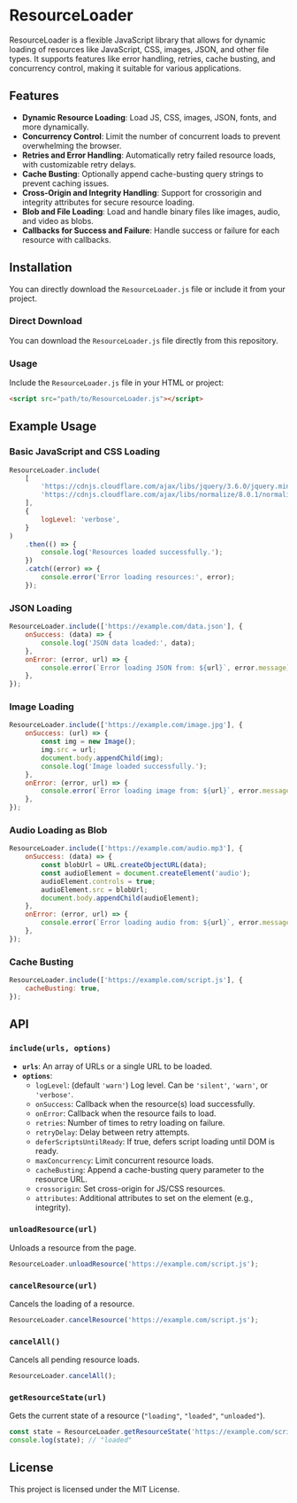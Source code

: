 # ResourceLoader

ResourceLoader is a flexible JavaScript library that allows for dynamic loading of resources like JavaScript, CSS, images, JSON, and other file types. It supports features like error handling, retries, cache busting, and concurrency control, making it suitable for various applications.

## Features

-   **Dynamic Resource Loading**: Load JS, CSS, images, JSON, fonts, and more dynamically.
-   **Concurrency Control**: Limit the number of concurrent loads to prevent overwhelming the browser.
-   **Retries and Error Handling**: Automatically retry failed resource loads, with customizable retry delays.
-   **Cache Busting**: Optionally append cache-busting query strings to prevent caching issues.
-   **Cross-Origin and Integrity Handling**: Support for crossorigin and integrity attributes for secure resource loading.
-   **Blob and File Loading**: Load and handle binary files like images, audio, and video as blobs.
-   **Callbacks for Success and Failure**: Handle success or failure for each resource with callbacks.

## Installation

You can directly download the `ResourceLoader.js` file or include it from your project.

### Direct Download

You can download the `ResourceLoader.js` file directly from this repository.

### Usage

Include the `ResourceLoader.js` file in your HTML or project:

```html
<script src="path/to/ResourceLoader.js"></script>
```

## Example Usage

### Basic JavaScript and CSS Loading

```javascript
ResourceLoader.include(
    [
        'https://cdnjs.cloudflare.com/ajax/libs/jquery/3.6.0/jquery.min.js',
        'https://cdnjs.cloudflare.com/ajax/libs/normalize/8.0.1/normalize.min.css',
    ],
    {
        logLevel: 'verbose',
    }
)
    .then(() => {
        console.log('Resources loaded successfully.');
    })
    .catch((error) => {
        console.error('Error loading resources:', error);
    });
```

### JSON Loading

```javascript
ResourceLoader.include(['https://example.com/data.json'], {
    onSuccess: (data) => {
        console.log('JSON data loaded:', data);
    },
    onError: (error, url) => {
        console.error(`Error loading JSON from: ${url}`, error.message);
    },
});
```

### Image Loading

```javascript
ResourceLoader.include(['https://example.com/image.jpg'], {
    onSuccess: (url) => {
        const img = new Image();
        img.src = url;
        document.body.appendChild(img);
        console.log('Image loaded successfully.');
    },
    onError: (error, url) => {
        console.error(`Error loading image from: ${url}`, error.message);
    },
});
```

### Audio Loading as Blob

```javascript
ResourceLoader.include(['https://example.com/audio.mp3'], {
    onSuccess: (data) => {
        const blobUrl = URL.createObjectURL(data);
        const audioElement = document.createElement('audio');
        audioElement.controls = true;
        audioElement.src = blobUrl;
        document.body.appendChild(audioElement);
    },
    onError: (error, url) => {
        console.error(`Error loading audio from: ${url}`, error.message);
    },
});
```

### Cache Busting

```javascript
ResourceLoader.include(['https://example.com/script.js'], {
    cacheBusting: true,
});
```

## API

### `include(urls, options)`

-   **`urls`**: An array of URLs or a single URL to be loaded.
-   **`options`**:
    -   `logLevel`: (default `'warn'`) Log level. Can be `'silent'`, `'warn'`, or `'verbose'`.
    -   `onSuccess`: Callback when the resource(s) load successfully.
    -   `onError`: Callback when the resource fails to load.
    -   `retries`: Number of times to retry loading on failure.
    -   `retryDelay`: Delay between retry attempts.
    -   `deferScriptsUntilReady`: If true, defers script loading until DOM is ready.
    -   `maxConcurrency`: Limit concurrent resource loads.
    -   `cacheBusting`: Append a cache-busting query parameter to the resource URL.
    -   `crossorigin`: Set cross-origin for JS/CSS resources.
    -   `attributes`: Additional attributes to set on the element (e.g., integrity).

### `unloadResource(url)`

Unloads a resource from the page.

```javascript
ResourceLoader.unloadResource('https://example.com/script.js');
```

### `cancelResource(url)`

Cancels the loading of a resource.

```javascript
ResourceLoader.cancelResource('https://example.com/script.js');
```

### `cancelAll()`

Cancels all pending resource loads.

```javascript
ResourceLoader.cancelAll();
```

### `getResourceState(url)`

Gets the current state of a resource (`"loading"`, `"loaded"`, `"unloaded"`).

```javascript
const state = ResourceLoader.getResourceState('https://example.com/script.js');
console.log(state); // "loaded"
```

## License

This project is licensed under the MIT License.
